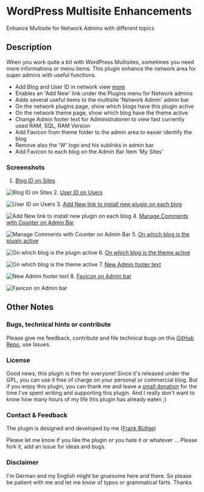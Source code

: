 # WordPress Multisite Enhancements
Enhance Multisite for Network Admins with different topics

## Description
When you work quite a bit with WordPress Multisites, sometimes you need more informations or menu items. This plugin enhance the network area for super admins with useful functions.

* Add Blog and User ID in network view [more](http://wpengineer.com/2188/view-blog-id-in-wordpress-multisite/)
* Enables an 'Add New' link under the Plugins menu for Network admins
* Adds several useful items to the multisite 'Network Admin' admin bar
* On the network plugins page, show which blogs have this plugin active
* On the network theme page, show which blog have the theme active
* Change Admin footer text for Administratoren to view fast currently used RAM, SQL, RAM Version
* Add Favicon from theme folder to the admin area to easier identify the blog
* Remove also the 'W' logo and his sublinks in admin bar
* Add Favicon to each blog on the Admin Bar Item 'My Sites'


### Screenshots
 1. [Blog ID on Sites](https://github.com/bueltge/WordPress-Multisite-Enhancements/blob/master/assets/screenshot-1.png)
 
 ![Blog ID on Sites](https://raw.github.com/bueltge/WordPress-Multisite-Enhancements/master/assets/screenshot-1.png)
 2. [User ID on Users](https://github.com/bueltge/WordPress-Multisite-Enhancements/blob/master/assets/screenshot-2.png)
 
 ![User ID on Users](https://raw.github.com/bueltge/WordPress-Multisite-Enhancements/master/assets/screenshot-2.png)
 3. [Add New link to install new plugin on each blog](https://github.com/bueltge/WordPress-Multisite-Enhancements/blob/master/assets/screenshot-3.png)
 
 ![Add New link to install new plugin on each blog](https://raw.github.com/bueltge/WordPress-Multisite-Enhancements/master/assets/screenshot-3.png)
 4. [Manage Comments with Counter on Admin Bar](https://github.com/bueltge/WordPress-Multisite-Enhancements/blob/master/assets/screenshot-4.png)
 
 ![Manage Comments with Counter on Admin Bar](https://raw.github.com/bueltge/WordPress-Multisite-Enhancements/master/assets/screenshot-4.png)
 5. [On which blog is the plugin active](https://github.com/bueltge/WordPress-Multisite-Enhancements/blob/master/assets/screenshot-5.png)
 
 ![On which blog is the plugin active](https://raw.github.com/bueltge/WordPress-Multisite-Enhancements/master/assets/screenshot-5.png)
 6. [On which blog is the theme active](https://github.com/bueltge/WordPress-Multisite-Enhancements/blob/master/assets/screenshot-6.png)
 
 ![On which blog is the theme active](https://raw.github.com/bueltge/WordPress-Multisite-Enhancements/master/assets/screenshot-6.png)
 7. [New Admin footer text](https://github.com/bueltge/WordPress-Multisite-Enhancements/blob/master/assets/screenshot-7.png)
 
 ![New Admin footer text](https://raw.github.com/bueltge/WordPress-Multisite-Enhancements/master/assets/screenshot-7.png)
 8. [Favicon on Admin bar](https://github.com/bueltge/WordPress-Multisite-Enhancements/blob/master/assets/screenshot-7.png)
 
 ![Favicon on Admin bar](https://raw.github.com/bueltge/WordPress-Multisite-Enhancements/master/assets/screenshot-7.png)
 
## Other Notes
### Bugs, technical hints or contribute
Please give me feedback, contribute and file technical bugs on this 
[GitHub Repo](https://github.com/bueltge/WordPress-Multisite-Enhancements/issues), use Issues.

### License
Good news, this plugin is free for everyone! Since it's released under the GPL, 
you can use it free of charge on your personal or commercial blog. But if you enjoy this plugin, 
you can thank me and leave a 
[small donation](https://www.paypal.com/cgi-bin/webscr?cmd=_s-xclick&hosted_button_id=6069955 "Paypal Donate link") 
for the time I've spent writing and supporting this plugin. 
And I really don't want to know how many hours of my life this plugin has already eaten ;)

### Contact & Feedback
The plugin is designed and developed by me ([Frank Bültge](http://bueltge.de))

Please let me know if you like the plugin or you hate it or whatever ... 
Please fork it, add an issue for ideas and bugs.

### Disclaimer
I'm German and my English might be gruesome here and there. 
So please be patient with me and let me know of typos or grammatical farts. Thanks